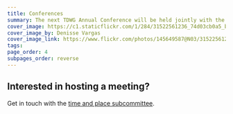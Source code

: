 ```yaml
---
title: Conferences
summary: The next TDWG Annual Conference will be held jointly with the Society for the Preservation of Natural History Collections (SPNHC) in [Dunedin, New Zealand](http://spnhc-tdwg2018.nz/) from 25 August to 1 September.
cover_image: https://c1.staticflickr.com/1/284/31522561236_74d03cb0a5_b.jpg
cover_image_by: Denisse Vargas
cover_image_link: https://www.flickr.com/photos/145649587@N03/31522561236/in/pool-tdwg16/
tags: 
page_order: 4
subpages_order: reverse
---
```


## Interested in hosting a meeting?

Get in touch with the [time and place subcommittee]({filename}/pages/about/committees/tardis/index.md).
